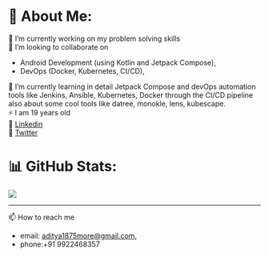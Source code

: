 # 💫 About Me:
🔭 I’m currently working on my problem solving skills <br>
🤝 I’m looking to collaborate on
  * Android Development (using Kotlin and Jetpack Compose), <br>
  * DevOps (Docker, Kubernetes, CI/CD),<br>

🌱 I’m currently learning in detail Jetpack Compose and devOps automation tools like Jenkins, Ansible, Kubernetes, Docker through the CI/CD pipeline also about some cool tools like datree, monokle, lens, kubescape.   
⚡ I am 19 years old   
🚀 [Linkedin](https://linkedin.com/in/adityamore2005)   
💫 [Twitter](https://x.com/Adityaastwt)

# 📊 GitHub Stats:
![](https://github-readme-stats.vercel.app/api?username=Dev-Aditya-More&theme=dark&hide_border=false&include_all_commits=false&count_private=false)<br/>

---
📫 How to reach me
- email: aditya1875more@gmail.com,
- phone:+91 9922468357

